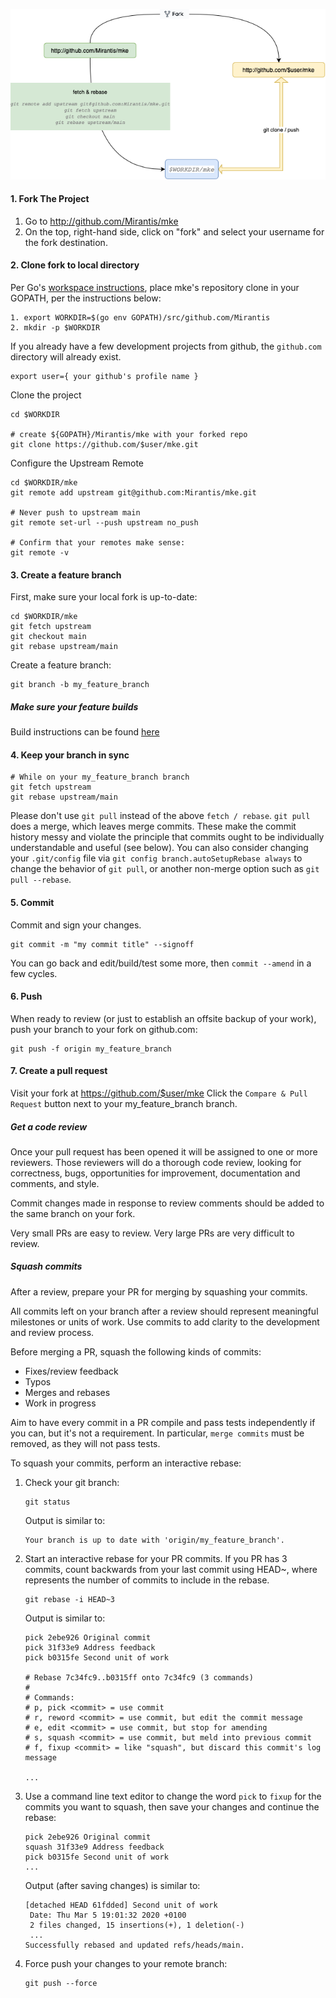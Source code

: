 ![](contributor_workflow_github_diagram.png)

#### 1. Fork The Project
1. Go to http://github.com/Mirantis/mke
2. On the top, right-hand side, click on "fork" and select your username for the fork destination.

#### 2. Clone fork to local directory
Per Go's [workspace instructions](https://golang.org/doc/gopath_code.html#ImportPaths), place mke's repository clone in your GOPATH, per the instructions below:

```
1. export WORKDIR=$(go env GOPATH)/src/github.com/Mirantis
2. mkdir -p $WORKDIR
```
If you already have a few development projects from github, the `github.com` directory will already exist.
```
export user={ your github's profile name }
```

Clone the project
```
cd $WORKDIR

# create ${GOPATH}/Mirantis/mke with your forked repo
git clone https://github.com/$user/mke.git 
```
Configure the Upstream Remote
```
cd $WORKDIR/mke
git remote add upstream git@github.com:Mirantis/mke.git

# Never push to upstream main
git remote set-url --push upstream no_push

# Confirm that your remotes make sense:
git remote -v
```
#### 3. Create a feature branch

First, make sure your local fork is up-to-date:
```
cd $WORKDIR/mke
git fetch upstream
git checkout main
git rebase upstream/main
```
Create a feature branch:
```
git branch -b my_feature_branch
```
##### Make sure your feature builds
Build instructions can be found [here](https://github.com/Mirantis/mke/blob/fba8a20cef8a66f6ae1e4f5ec248591085e02aa5/README.md#build)

#### 4. Keep your branch in sync
```
# While on your my_feature_branch branch
git fetch upstream
git rebase upstream/main
```
Please don't use `git pull` instead of the above `fetch / rebase`. `git pull` does a merge, which leaves merge commits. These make the commit history messy and violate the principle that commits ought to be individually understandable and useful (see below). You can also consider changing your `.git/config` file via `git config branch.autoSetupRebase always` to change the behavior of `git pull`, or another non-merge option such as `git pull --rebase`.

#### 5. Commit

Commit and sign your changes.

```
git commit -m "my commit title" --signoff
```
You can go back and edit/build/test some more, then `commit --amend` in a few cycles.

#### 6. Push

When ready to review (or just to establish an offsite backup of your work), push your branch to your fork on github.com:

```
git push -f origin my_feature_branch
```

#### 7. Create a pull request

Visit your fork at https://github.com/$user/mke
Click the `Compare & Pull Request` button next to your my_feature_branch branch.

##### Get a code review

Once your pull request has been opened it will be assigned to one or more reviewers. Those reviewers will do a thorough code review, looking for correctness, bugs, opportunities for improvement, documentation and comments, and style.

Commit changes made in response to review comments should be added to the same branch on your fork.

Very small PRs are easy to review. Very large PRs are very difficult to review.

##### Squash commits

After a review, prepare your PR for merging by squashing your commits.

All commits left on your branch after a review should represent meaningful milestones or units of work. Use commits to add clarity to the development and review process.

Before merging a PR, squash the following kinds of commits:

* Fixes/review feedback
* Typos
* Merges and rebases
* Work in progress

Aim to have every commit in a PR compile and pass tests independently if you can, but it's not a requirement. In particular, `merge commits` must be removed, as they will not pass tests.

To squash your commits, perform an interactive rebase:
1. Check your git branch:
   ```
   git status
   ```

   Output is similar to:
   ```
   Your branch is up to date with 'origin/my_feature_branch'.
   ```
2. Start an interactive rebase for your PR commits. If you PR has 3 commits, count backwards from your last commit using HEAD~<n>, where <n> represents the number of commits to include in the rebase.
   ```
   git rebase -i HEAD~3
   ```
   Output is similar to:
   ```
   pick 2ebe926 Original commit
   pick 31f33e9 Address feedback
   pick b0315fe Second unit of work
   
   # Rebase 7c34fc9..b0315ff onto 7c34fc9 (3 commands)
   #
   # Commands:
   # p, pick <commit> = use commit
   # r, reword <commit> = use commit, but edit the commit message
   # e, edit <commit> = use commit, but stop for amending
   # s, squash <commit> = use commit, but meld into previous commit
   # f, fixup <commit> = like "squash", but discard this commit's log message
   
   ...
   ```
3. Use a command line text editor to change the word `pick` to `fixup` for the commits you want to squash, then save your changes and continue the rebase:
   ```
   pick 2ebe926 Original commit
   squash 31f33e9 Address feedback
   pick b0315fe Second unit of work
   ...
   ```
   
   Output (after saving changes) is similar to:
   ```
   [detached HEAD 61fdded] Second unit of work
    Date: Thu Mar 5 19:01:32 2020 +0100
    2 files changed, 15 insertions(+), 1 deletion(-)
    ...
   Successfully rebased and updated refs/heads/main.
   ```

4. Force push your changes to your remote branch:
   ```
   git push --force
   ```

